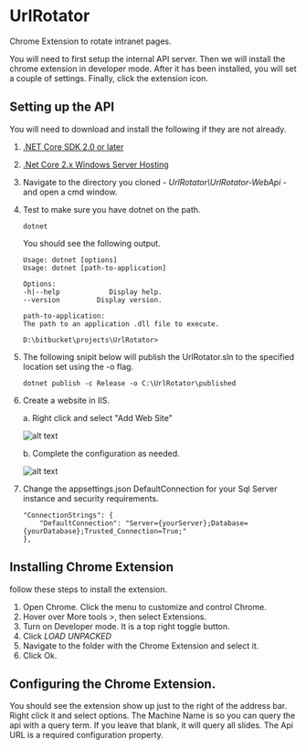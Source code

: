 # UrlRotator
Chrome Extension to rotate intranet pages.

You will need to first setup the internal API server. Then we will install the chrome extension in developer mode.
After it has been installed, you will set a couple of settings. Finally, click the extension icon.

## Setting up the API
You will need to download and install the following if they are not already.
1. [.NET Core SDK 2.0 or later](https://www.microsoft.com/net/download/dotnet-core/runtime-2.0.5)
2. [.Net Core 2.x Windows Server Hosting](https://www.microsoft.com/net/download/dotnet-core/runtime-2.0.5)
3. Navigate to the directory you cloned - *UrlRotator\UrlRotator-WebApi* - and open a cmd window.
4. Test to make sure you have dotnet on the path.
    ```
    dotnet
    ```
    You should see the following output.
    ```
    Usage: dotnet [options]
    Usage: dotnet [path-to-application]

    Options:
    -h|--help            Display help.
    --version         Display version.

    path-to-application:
    The path to an application .dll file to execute.

    D:\bitbucket\projects\UrlRotator>
    ```
5. The following snipit below will publish the UrlRotator.sln to the specified location set using the -o flag.
    ```
    dotnet publish -c Release -o C:\UrlRotator\published
    ```
6. Create a website in IIS.

    a. Right click and select "Add Web Site"

    ![alt text](https://github.com/BryBo617/UrlRotator/images/IIS-Right-Click-Menu.png "Right Click Menu")

    b. Complete the configuration as needed.

    ![alt text](https://github.com/BryBo617/UrlRotator/images/IIS-Add-Website.png "Add Website Form")
7. Change the appsettings.json DefaultConnection for your Sql Server instance and security requirements.
    ```
    "ConnectionStrings": {
        "DefaultConnection": "Server={yourServer};Database={yourDatabase};Trusted_Connection=True;"
    },
    ```

## Installing Chrome Extension
follow these steps to install the extension.
1. Open Chrome. Click the menu to customize and control Chrome.
2. Hover over More tools >, then select Extensions.
3. Turn on Developer mode. It is a top right toggle button.
4. Click *LOAD UNPACKED*
5. Navigate to the folder with the Chrome Extension and select it.
6. Click Ok.

## Configuring the Chrome Extension.
You should see the extension show up just to the right of the address bar. Right click it and select options.
The Machine Name is so you can query the api with a query term. If you leave that blank, it will query all slides.
The Api URL is a required configuration property.
